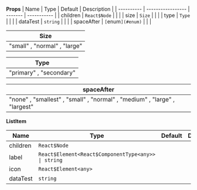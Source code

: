 **Props**
| Name | Type | Default | Description |
| ---------- | ----------------- | ------- | ----------- |
| children | `React$Node` | | |
| size | `Size` | | |
| type | `Type` | | |
| dataTest | `string` | | |
| spaceAfter | `[`enum`](#enum)` | | |

| **Size**                     |
| ---------------------------- |
| "small" , "normal" , "large" |

| **Type**                |
| ----------------------- |
| "primary" , "secondary" |

| **spaceAfter**                                                            |
| ------------------------------------------------------------------------- |
| "none" , "smallest" , "small" , "normal" , "medium" , "large" , "largest" |

**ListItem**

| Name     | Type                                                | Default | Description |
| -------- | --------------------------------------------------- | ------- | ----------- |
| children | `React$Node`                                        |         |             |
| label    | `React$Element<React$ComponentType<any>> \| string` |         |             |
| icon     | `React$Element<any>`                                |         |             |
| dataTest | `string`                                            |         |             |
